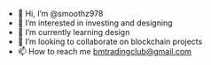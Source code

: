 - 👋 Hi, I’m @smoothz978
- 👀 I’m interested in investing and designing
- 🌱 I’m currently learning design
- 💞️ I’m looking to collaborate on blockchain projects
- 📫 How to reach me bmtradingclub@gmail.com

<!---
smoothz978/smoothz978 is a ✨ special ✨ repository because its `README.md` (this file) appears on your GitHub profile.
You can click the Preview link to take a look at your changes.
--->
